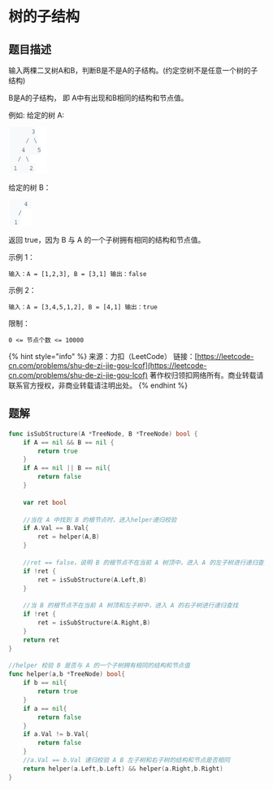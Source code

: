 # 树的子结构

## 题目描述

输入两棵二叉树A和B，判断B是不是A的子结构。\(约定空树不是任意一个树的子结构\)

B是A的子结构， 即 A中有出现和B相同的结构和节点值。

例如: 给定的树 A:

![](../../../.gitbook/assets/image%20%2829%29.png)

给定的树 B：

![](../../../.gitbook/assets/image%20%2831%29.png)

返回 true，因为 B 与 A 的一个子树拥有相同的结构和节点值。

示例 1：

```text
输入：A = [1,2,3], B = [3,1] 输出：false 
```

示例 2：

```text
输入：A = [3,4,5,1,2], B = [4,1] 输出：true
```

限制：

`0 <= 节点个数 <= 10000`

{% hint style="info" %}
来源：力扣（LeetCode） 链接：[https://leetcode-cn.com/problems/shu-de-zi-jie-gou-lcof](https://leetcode-cn.com/problems/shu-de-zi-jie-gou-lcof) 著作权归领扣网络所有。商业转载请联系官方授权，非商业转载请注明出处。
{% endhint %}

## 题解

```go
func isSubStructure(A *TreeNode, B *TreeNode) bool {
    if A == nil && B == nil {
        return true
    }
    if A == nil || B == nil{
        return false
    }

    var ret bool

    //当在 A 中找到 B 的根节点时，进入helper递归校验
    if A.Val == B.Val{
        ret = helper(A,B)
    }

    //ret == false，说明 B 的根节点不在当前 A 树顶中，进入 A 的左子树进行递归查找
    if !ret {
        ret = isSubStructure(A.Left,B)
    }

    //当 B 的根节点不在当前 A 树顶和左子树中，进入 A 的右子树进行递归查找
    if !ret {
        ret = isSubStructure(A.Right,B)
    }
    return ret
}

//helper 校验 B 是否与 A 的一个子树拥有相同的结构和节点值
func helper(a,b *TreeNode) bool{
    if b == nil{
        return true
    }
    if a == nil{
        return false
    }
    if a.Val != b.Val{
        return false
    }
    //a.Val == b.Val 递归校验 A B 左子树和右子树的结构和节点是否相同
    return helper(a.Left,b.Left) && helper(a.Right,b.Right)
}
```

